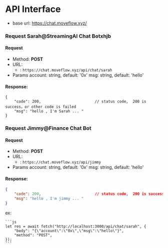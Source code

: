 # API Interface

- base url: https://chat.moveflow.xyz/

 
### Request Sarah@StreamingAI Chat Botxhjb
#### Request
- Method: **POST**
- URL:  
    - :  ```https://chat.moveflow.xyz/api/chat/sarah```
- Params
    account: string, default: '0x' 
    msg: string, default: 'hello' 

#### Response:

```
{
    "code": 200,                        // status code,  200 is success，or other code is failed
    "msg": "hello , I'm Sarah ... "
}
```
 


### Request Jimmy@Finance Chat Bot
#### Request
- Method: **POST**
- URL:  
    - :  ```https://chat.moveflow.xyz/api/jimmy```
- Params
    account: string, default: '0x' 
    msg: string, default: 'hello' 

#### Response:

```json
{
    "code": 200,                        // status code,  200 is success，or other code is failed
    "msg": "hello , I'm jimmy ... "
}
```


ex:

    ```js
    let res = await fetch("http://localhost:3000/api/chat/sarah", {
        "body": "{\"account\":\"0x\",\"msg\":\"hello\"}",
        "method": "POST",
    });
    ```


 